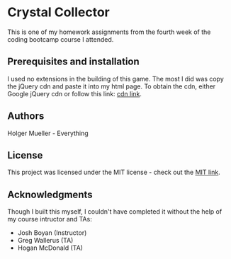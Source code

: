 # Crystal Collector

This is one of my homework assignments from the fourth week of the coding bootcamp course I attended.

## Prerequisites and installation

I used no extensions in the building of this game. The most I did was copy the jQuery cdn and paste it into my html page. To obtain the cdn, either Google jQuery cdn or follow this link: [cdn link](https://code.jquery.com/).

## Authors

Holger Mueller - Everything

## License

This project was licensed under the MIT license - check out the [MIT link](https://github.com/Holgermueller/week-4-game/blob/master/LICENSE).

## Acknowledgments

Though I built this myself, I couldn't have completed it without the help of my course intructor and TAs:
* Josh Boyan (Instructor)
* Greg Wallerus (TA)
* Hogan McDonald (TA)
